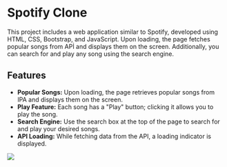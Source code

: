 # Spotify Clone

This project includes a web application similar to Spotify, developed using HTML, CSS, Bootstrap, and JavaScript. Upon loading, the page fetches popular songs from APİ and displays them on the screen. Additionally, you can search for and play any song using the search engine.

## Features

- **Popular Songs:** Upon loading, the page retrieves popular songs from IPA and displays them on the screen.
- **Play Feature:** Each song has a "Play" button; clicking it allows you to play the song.
- **Search Engine:** Use the search box at the top of the page to search for and play your desired songs.
- **API Loading:** While fetching data from the API, a loading indicator is displayed.

 ![](/screenshot.gif)